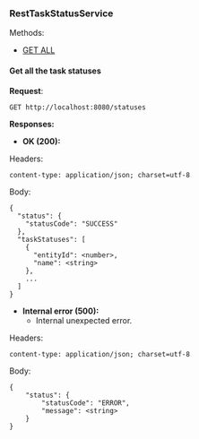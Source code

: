 ### RestTaskStatusService

Methods:
* [GET ALL](#get-all-the-task-statuses)

#### Get all the task statuses

**Request**:
```http request
GET http://localhost:8080/statuses
```

**Responses:**

* **OK (200):**

Headers:
```code
content-type: application/json; charset=utf-8
```

Body:
```code
{
  "status": {
    "statusCode": "SUCCESS"
  },
  "taskStatuses": [
    {
      "entityId": <number>,
      "name": <string>
    },
    ...
  ]
}
```

* **Internal error (500):**
    * Internal unexpected error.

Headers:
```code
content-type: application/json; charset=utf-8
```

Body:
```code
{
    "status": {
        "statusCode": "ERROR",
        "message": <string>
    }
}
```